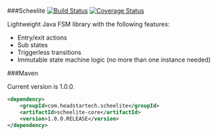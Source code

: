 ###Scheelite
[![Build Status](https://travis-ci.org/headstar/scheelite-library.svg?branch=master)](https://travis-ci.org/headstar/scheelite-library) [![Coverage Status](https://img.shields.io/coveralls/headstar/scheelite-library.svg)](https://coveralls.io/r/headstar/scheelite-library?branch=master)


Lightweight Java FSM library with the following features:

* Entry/exit actions
* Sub states
* Triggerless transitions
* Immutable state machine logic (no more than one instance needed) 

###Maven

Current version is 1.0.0.

```xml
<dependency>
    <groupId>com.headstartech.scheelite</groupId>
    <artifactId>scheelite-core</artifactId>
    <version>1.0.0.RELEASE</version>
</dependency>
```